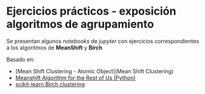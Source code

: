 # Ejercicios prácticos -  exposición algoritmos de agrupamiento

Se presentan algunos *notebooks* de _jupyter_ con ejercicios correspondientes a los algoritmos de __MeanShift__ y __Birch__

Basado en:
 -  [Mean Shift Clustering - Atomic Object](Mean Shift Clustering)
 - [Meanshift Algorithm for the Rest of Us (Python)](http://www.chioka.in/meanshift-algorithm-for-the-rest-of-us-python/)
 - [scikit-learn Birch clustering](http://scikit-learn.org/stable/modules/generated/sklearn.cluster.Birch.html)
